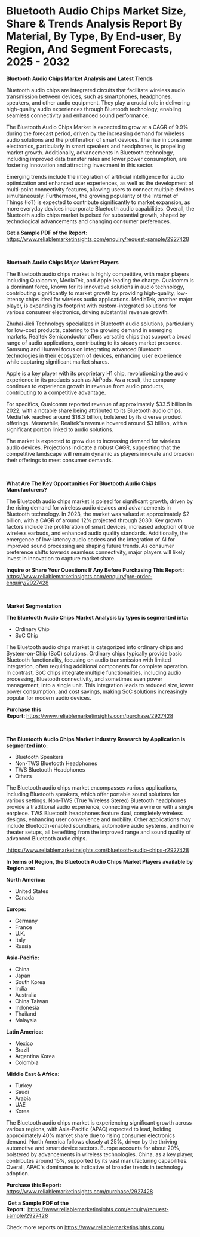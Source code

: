 <p><h1>Bluetooth Audio Chips Market Size, Share & Trends Analysis Report By Material, By Type, By End-user, By Region, And Segment Forecasts, 2025 - 2032</h1></p><p><strong>Bluetooth Audio Chips Market Analysis and Latest Trends</strong></p>
<p><p>Bluetooth audio chips are integrated circuits that facilitate wireless audio transmission between devices, such as smartphones, headphones, speakers, and other audio equipment. They play a crucial role in delivering high-quality audio experiences through Bluetooth technology, enabling seamless connectivity and enhanced sound performance.</p><p>The Bluetooth Audio Chips Market is expected to grow at a CAGR of 9.9% during the forecast period, driven by the increasing demand for wireless audio solutions and the proliferation of smart devices. The rise in consumer electronics, particularly in smart speakers and headphones, is propelling market growth. Additionally, advancements in Bluetooth technology, including improved data transfer rates and lower power consumption, are fostering innovation and attracting investment in this sector.</p><p>Emerging trends include the integration of artificial intelligence for audio optimization and enhanced user experiences, as well as the development of multi-point connectivity features, allowing users to connect multiple devices simultaneously. Furthermore, the growing popularity of the Internet of Things (IoT) is expected to contribute significantly to market expansion, as more everyday devices incorporate Bluetooth audio capabilities. Overall, the Bluetooth audio chips market is poised for substantial growth, shaped by technological advancements and changing consumer preferences.</p></p>
<p><strong>Get a Sample PDF of the Report:&nbsp;</strong> <a href="https://www.reliablemarketinsights.com/enquiry/request-sample/2927428?utm_campaign=3188&utm_medium=2&utm_source=Github&utm_content=ia&utm_term=12032025&utm_id=bluetooth-audio-chips">https://www.reliablemarketinsights.com/enquiry/request-sample/2927428</a></p>
<p>&nbsp;</p>
<p><strong>Bluetooth Audio Chips Major Market Players</strong></p>
<p><p>The Bluetooth audio chips market is highly competitive, with major players including Qualcomm, MediaTek, and Apple leading the charge. Qualcomm is a dominant force, known for its innovative solutions in audio technology, contributing significantly to market growth by providing high-quality, low-latency chips ideal for wireless audio applications. MediaTek, another major player, is expanding its footprint with custom-integrated solutions for various consumer electronics, driving substantial revenue growth.</p><p>Zhuhai Jieli Technology specializes in Bluetooth audio solutions, particularly for low-cost products, catering to the growing demand in emerging markets. Realtek Semiconductor offers versatile chips that support a broad range of audio applications, contributing to its steady market presence. Samsung and Huawei focus on integrating advanced Bluetooth technologies in their ecosystem of devices, enhancing user experience while capturing significant market shares.</p><p>Apple is a key player with its proprietary H1 chip, revolutionizing the audio experience in its products such as AirPods. As a result, the company continues to experience growth in revenue from audio products, contributing to a competitive advantage.</p><p>For specifics, Qualcomm reported revenue of approximately $33.5 billion in 2022, with a notable share being attributed to its Bluetooth audio chips. MediaTek reached around $18.3 billion, bolstered by its diverse product offerings. Meanwhile, Realtek's revenue hovered around $3 billion, with a significant portion linked to audio solutions.</p><p>The market is expected to grow due to increasing demand for wireless audio devices. Projections indicate a robust CAGR, suggesting that the competitive landscape will remain dynamic as players innovate and broaden their offerings to meet consumer demands.</p></p>
<p>&nbsp;</p>
<p><strong>What Are The Key Opportunities For Bluetooth Audio Chips Manufacturers?</strong></p>
<p><p>The Bluetooth audio chips market is poised for significant growth, driven by the rising demand for wireless audio devices and advancements in Bluetooth technology. In 2023, the market was valued at approximately $2 billion, with a CAGR of around 12% projected through 2030. Key growth factors include the proliferation of smart devices, increased adoption of true wireless earbuds, and enhanced audio quality standards. Additionally, the emergence of low-latency audio codecs and the integration of AI for improved sound processing are shaping future trends. As consumer preference shifts towards seamless connectivity, major players will likely invest in innovation to capture market share.</p></p>
<p><strong>Inquire or Share Your Questions If Any Before Purchasing This Report:</strong> <a href="https://www.reliablemarketinsights.com/enquiry/pre-order-enquiry/2927428?utm_campaign=3188&utm_medium=2&utm_source=Github&utm_content=ia&utm_term=12032025&utm_id=bluetooth-audio-chips">https://www.reliablemarketinsights.com/enquiry/pre-order-enquiry/2927428</a></p>
<p>&nbsp;</p>
<p><strong>Market Segmentation</strong></p>
<p><strong>The Bluetooth Audio Chips Market Analysis by types is segmented into:</strong></p>
<p><ul><li>Ordinary Chip</li><li>SoC Chip</li></ul></p>
<p><p>The Bluetooth audio chips market is categorized into ordinary chips and System-on-Chip (SoC) solutions. Ordinary chips typically provide basic Bluetooth functionality, focusing on audio transmission with limited integration, often requiring additional components for complete operation. In contrast, SoC chips integrate multiple functionalities, including audio processing, Bluetooth connectivity, and sometimes even power management, into a single unit. This integration leads to reduced size, lower power consumption, and cost savings, making SoC solutions increasingly popular for modern audio devices.</p></p>
<p><strong>Purchase this Report:&nbsp;</strong><a href="https://www.reliablemarketinsights.com/purchase/2927428?utm_campaign=3188&utm_medium=2&utm_source=Github&utm_content=ia&utm_term=12032025&utm_id=bluetooth-audio-chips">https://www.reliablemarketinsights.com/purchase/2927428</a></p>
<p>&nbsp;</p>
<p><strong>The Bluetooth Audio Chips Market Industry Research by Application is segmented into:</strong></p>
<p><ul><li>Bluetooth Speakers</li><li>Non-TWS Bluetooth Headphones</li><li>TWS Bluetooth Headphones</li><li>Others</li></ul></p>
<p><p>The Bluetooth audio chips market encompasses various applications, including Bluetooth speakers, which offer portable sound solutions for various settings. Non-TWS (True Wireless Stereo) Bluetooth headphones provide a traditional audio experience, connecting via a wire or with a single earpiece. TWS Bluetooth headphones feature dual, completely wireless designs, enhancing user convenience and mobility. Other applications may include Bluetooth-enabled soundbars, automotive audio systems, and home theater setups, all benefiting from the improved range and sound quality of advanced Bluetooth audio chips.</p></p>
<p><a href="https://www.reliablemarketinsights.com/bluetooth-audio-chips-r2927428?utm_campaign=3188&utm_medium=2&utm_source=Github&utm_content=ia&utm_term=12032025&utm_id=bluetooth-audio-chips">&nbsp;https://www.reliablemarketinsights.com/bluetooth-audio-chips-r2927428</a></p>
<p><strong>In terms of Region, the Bluetooth Audio Chips Market Players available by Region are:</strong></p>
<p>
    <p> <strong> North America: </strong>
        <ul>
            <li>United States</li>
            <li>Canada</li>
        </ul>
        </p> 
    <p> <strong> Europe: </strong>
        <ul>
            <li>Germany</li>
            <li>France</li>
            <li>U.K.</li>
            <li>Italy</li>
            <li>Russia</li>
        </ul>
        </p> 
    <p> <strong> Asia-Pacific: </strong>
        <ul>
            <li>China</li>
            <li>Japan</li>
            <li>South Korea</li>
            <li>India</li>
            <li>Australia</li>
            <li>China Taiwan</li>
            <li>Indonesia</li>
            <li>Thailand</li>
            <li>Malaysia</li>
        </ul>
        </p> 
    <p> <strong> Latin America: </strong>
        <ul>
            <li>Mexico</li>
            <li>Brazil</li>
            <li>Argentina Korea</li>
            <li>Colombia</li>
        </ul>
        </p> 
    <p> <strong> Middle East & Africa: </strong>
        <ul>
            <li>Turkey</li>
            <li>Saudi</li>
            <li>Arabia</li>
            <li>UAE</li>
            <li>Korea</li>
        </ul>
    </p>
    </p>
<p><p>The Bluetooth audio chips market is experiencing significant growth across various regions, with Asia-Pacific (APAC) expected to lead, holding approximately 40% market share due to rising consumer electronics demand. North America follows closely at 25%, driven by the thriving automotive and smart device sectors. Europe accounts for about 20%, bolstered by advancements in wireless technologies. China, as a key player, contributes around 15%, supported by its vast manufacturing capabilities. Overall, APAC's dominance is indicative of broader trends in technology adoption.</p></p>
<p><strong>Purchase this Report: </strong><a href="https://www.reliablemarketinsights.com/purchase/2927428?utm_campaign=3188&utm_medium=2&utm_source=Github&utm_content=ia&utm_term=12032025&utm_id=bluetooth-audio-chips">https://www.reliablemarketinsights.com/purchase/2927428</a></p>
<p>&nbsp;<strong>Get a Sample PDF of the Report:&nbsp;&nbsp;</strong><a href="https://www.reliablemarketinsights.com/enquiry/request-sample/2927428?utm_campaign=3188&utm_medium=2&utm_source=Github&utm_content=ia&utm_term=12032025&utm_id=bluetooth-audio-chips">https://www.reliablemarketinsights.com/enquiry/request-sample/2927428</a></p>
<p><strong></strong></p>
<p>Check more reports on <a href="https://www.reliablemarketinsights.com/?utm_campaign=3188&utm_medium=2&utm_source=Github&utm_content=ia&utm_term=12032025&utm_id=bluetooth-audio-chips">https://www.reliablemarketinsights.com/</a></p>